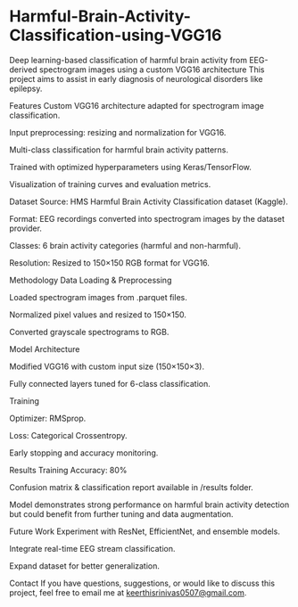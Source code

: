 # Harmful-Brain-Activity-Classification-using-VGG16
Deep learning-based classification of harmful brain activity from EEG-derived spectrogram images using a custom VGG16 architecture
This project aims to assist in early diagnosis of neurological disorders like epilepsy.

Features
Custom VGG16 architecture adapted for spectrogram image classification.

Input preprocessing: resizing and normalization for VGG16.

Multi-class classification for harmful brain activity patterns.

Trained with optimized hyperparameters using Keras/TensorFlow.

Visualization of training curves and evaluation metrics.

Dataset
Source: HMS Harmful Brain Activity Classification dataset (Kaggle).

Format: EEG recordings converted into spectrogram images by the dataset provider.

Classes: 6 brain activity categories (harmful and non-harmful).

Resolution: Resized to 150×150 RGB format for VGG16.

Methodology
Data Loading & Preprocessing

Loaded spectrogram images from .parquet files.

Normalized pixel values and resized to 150×150.

Converted grayscale spectrograms to RGB.

Model Architecture

Modified VGG16 with custom input size (150×150×3).

Fully connected layers tuned for 6-class classification.

Training

Optimizer: RMSprop.

Loss: Categorical Crossentropy.

Early stopping and accuracy monitoring.

Results
Training Accuracy: 80%

Confusion matrix & classification report available in /results folder.

Model demonstrates strong performance on harmful brain activity detection but could benefit from further tuning and data augmentation.

Future Work
Experiment with ResNet, EfficientNet, and ensemble models.

Integrate real-time EEG stream classification.

Expand dataset for better generalization.

Contact
If you have questions, suggestions, or would like to discuss this project, feel free to email me at keerthisrinivas0507@gmail.com.
